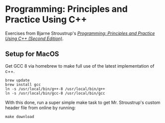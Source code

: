 # Programming: Principles and Practice Using C++
Exercises from Bjarne Stroustrup's *[Programming: Principles and Practice Using C++ (Second Edition)](http://www.stroustrup.com/programming.html)*.

## Setup for MacOS
Get GCC 8 via homebrew to make full use of the latest implementation of c++.

```
brew update
brew install gcc
ln -s /usr/local/bin/g++-8 /usr/local/bin/g++
ln -s /usr/local/bin/gcc-8 /usr/local/bin/gcc
```

With this done, run a super simple make task to get Mr. Stroustrup's custom header file from online by running:

```
make download
```
